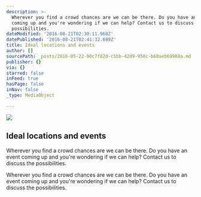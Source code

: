 ```yaml
---
description: >-
  Wherever you find a crowd chances are we can be there. Do you have an event
  coming up and you're wondering if we can help? Contact us to discuss the
  possibilities.
dateModified: '2016-08-21T02:30:11.968Z'
datePublished: '2016-08-21T02:41:32.689Z'
title: Ideal locations and events
author: []
sourcePath: _posts/2016-05-22-90c7f820-c5bb-42d9-950c-b68aeb69988a.md
publisher: {}
via: {}
starred: false
inFeed: true
hasPage: false
inNav: false
_type: MediaObject

---
```

<article style=""><img src="https://the-grid-user-content.s3-us-west-2.amazonaws.com/6ce9a518-5ef2-4927-8c00-23788b811032.jpg" /><h1>Ideal locations and events</h1><p>Wherever you find a crowd chances are we can be there. Do you have an event coming up and you're wondering if we can help? Contact us to discuss the possibilities.</p></article>

Wherever you find a crowd chances are we can be there. Do you have an event coming up and you're wondering if we can help? Contact us to discuss the possibilities.